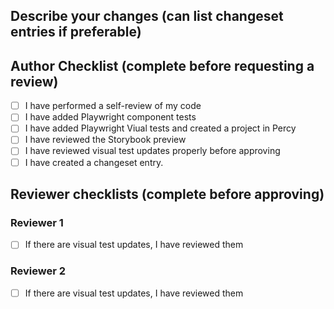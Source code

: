 ## Describe your changes (can list changeset entries if preferable)


## Author Checklist (complete before requesting a review)
- [ ] I have performed a self-review of my code
- [ ] I have added Playwright component tests
- [ ] I have added Playwright Viual tests and created a project in Percy
- [ ] I have reviewed the Storybook preview
- [ ] I have reviewed visual test updates properly before approving
- [ ] I have created a changeset entry.

## Reviewer checklists (complete before approving)
### Reviewer 1
- [ ] If there are visual test updates, I have reviewed them

### Reviewer 2
- [ ] If there are visual test updates, I have reviewed them